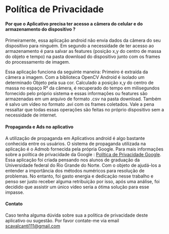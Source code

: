 # Política de Privacidade

#### Por que o Aplicativo precisa ter acesso a câmera do celular e do  armazenamento do dispositivo ?

Primeiramente, essa aplicação android não envia dados da câmera do seu dispositivo para ninguém. Em segundo a necessidade de ter acesso ao armazenamento é para salvar as features (posição x,y do centro de massa do objeto e tempo) na pasta download do dispositivo junto com os frames do processamento de imagem. 

Essa aplicação funciona da seguinte maneira: Primeiro é extraída da câmera a imagem. Com a biblioteca OpenCV Android é isolado um determinado Objeto pela sua cor. Calculado a posição x,y do centro de massa no espaço R² da câmera, é recuperado do tempo em milisegundos fornecido pelo próprio sistema e essas informações ou features são armazenadas em um arquivo de formato .csv na pasta download. Também é salvo um vídeo no formato .avi com os frames coletados. Vale a pena ressaltar que todas essas operações são feitas no próprio dispositivo sem a necessidade de internet. 

#### Propaganda e Ads no aplicativo

A utilização de propaganda em Aplicativos android é algo bastante conhecida entre os usuários. O sistema de propaganda utilizada na aplicação é o Admob fornecida pela própria Google. Para mais informações sobre a política de privacidade da Google : [Política de Privacidade Google](https://policies.google.com/privacy?hl=pt&gl=BR).
Essa aplicação foi criada pensando nos alunos de graduação da Universidade federal do Rio Grande do Norte. Com o objeto de ajudá-los a entender a importância dos métodos numéricos para resolução de problemas. No entanto, foi gasto energia e dedicação nesse trabalho e penso ser justo receber alguma retribuição por isso, após uma análise, foi decidido que assistir um único vídeo seria a ótima solução para esse impasse.  

#### Contato
Caso tenha alguma dúvida sobre sua a política de privacidade deste aplicativo 
ou sugestão. Por favor contate-me via email  scavalcanti111@gmail.com